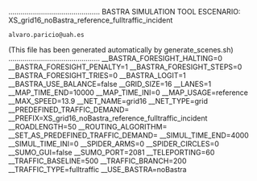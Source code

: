 .............................................
    BASTRA SIMULATION TOOL
    ESCENARIO: XS_grid16_noBastra_reference_fulltraffic_incident

    alvaro.paricio@uah.es
(This file has been generated automatically by generate_scenes.sh)
.............................................
__BASTRA_FORESIGHT_HALTING=0
__BASTRA_FORESIGHT_PENALTY=1
__BASTRA_FORESIGHT_STEPS=0
__BASTRA_FORESIGHT_TRIES=0
__BASTRA_LOGIT=1
__BASTRA_USE_BALANCE=false
__GRID_SIZE=16
__LANES=1
__MAP_TIME_END=10000
__MAP_TIME_INI=0
__MAP_USAGE=reference
__MAX_SPEED=13.9
__NET_NAME=grid16
__NET_TYPE=grid
__PREDEFINED_TRAFFIC_DEMAND=
__PREFIX=XS_grid16_noBastra_reference_fulltraffic_incident
__ROADLENGTH=50
__ROUTING_ALGORITHM=
__SET_AS_PREDEFINED_TRAFFIC_DEMAND=
__SIMUL_TIME_END=4000
__SIMUL_TIME_INI=0
__SPIDER_ARMS=0
__SPIDER_CIRCLES=0
__SUMO_GUI=false
__SUMO_PORT=2081
__TELEPORTING=60
__TRAFFIC_BASELINE=500
__TRAFFIC_BRANCH=200
__TRAFFIC_TYPE=fulltraffic
__USE_BASTRA=noBastra
